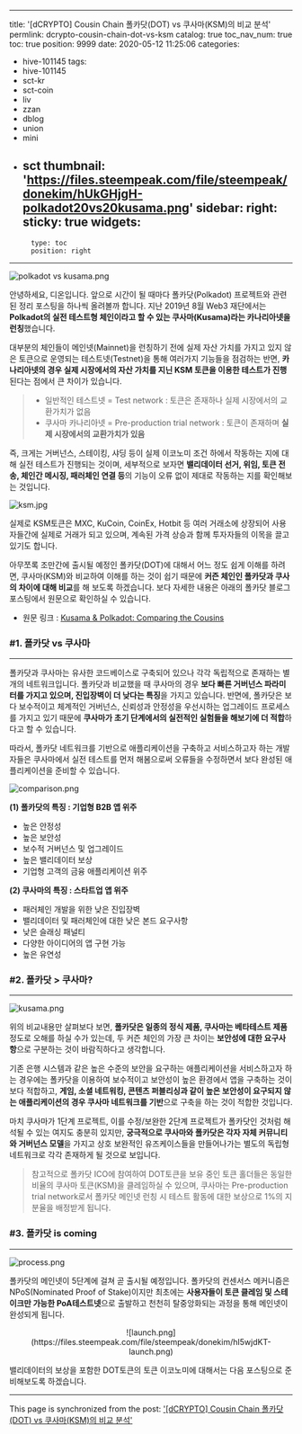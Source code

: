 
---
title: '[dCRYPTO] Cousin Chain 폴카닷(DOT) vs 쿠사마(KSM)의 비교 분석'
permlink: dcrypto-cousin-chain-dot-vs-ksm
catalog: true
toc_nav_num: true
toc: true
position: 9999
date: 2020-05-12 11:25:06
categories:
- hive-101145
tags:
- hive-101145
- sct-kr
- sct-coin
- liv
- zzan
- dblog
- union
- mini
- sct
thumbnail: 'https://files.steempeak.com/file/steempeak/donekim/hUkGHjgH-polkadot20vs20kusama.png'
sidebar:
    right:
        sticky: true
widgets:
    -
        type: toc
        position: right
---


![polkadot vs kusama.png](https://files.steempeak.com/file/steempeak/donekim/hUkGHjgH-polkadot20vs20kusama.png)

안녕하세요, 디온입니다. 앞으로 시간이 될 때마다 폴카닷(Polkadot) 프로젝트와 관련된 정리 포스팅을 하나씩 올려볼까 합니다. 지난 2019년 8월 Web3 재단에서는 **Polkadot의 실전 테스트형 체인이라고 할 수 있는 쿠사마(Kusama)라는 카나리아넷을 런칭**했습니다. 

대부분의 체인들이 메인넷(Mainnet)을 런칭하기 전에 실제 자산 가치를 가지고 있지 않은 토큰으로 운영되는 테스트넷(Testnet)을 통해 여러가지 기능들을 점검하는 반면, **카나리아넷의 경우 실제 시장에서의 자산 가치를 지닌 KSM 토큰을 이용한 테스트가 진행**된다는 점에서 큰 차이가 있습니다.

> - 일반적인 테스트넷 = Test network : 토큰은 존재하나 실제 시장에서의 교환가치가 없음
> - 쿠사마 카나리아넷 = Pre-production trial network : 토큰이 존재하며 **실제 시장에서의 교환가치가 있음**

즉, 크게는 거버넌스, 스테이킹, 샤딩 등이 실제 이코노미 조건 하에서 작동하는 지에 대해 실전 테스트가 진행되는 것이며, 세부적으로 보자면 **밸리데이터 선거, 위임, 토큰 전송, 체인간 메시징, 패러체인 연결 등**의 기능이 오류 없이 제대로 작동하는 지를 확인해보는 것입니다. 

![ksm.jpg](https://files.steempeak.com/file/steempeak/donekim/eskakpti-ksm.jpg)

실제로 KSM토큰은 MXC, KuCoin, CoinEx, Hotbit 등 여러 거래소에 상장되어 사용자들간에 실제로 거래가 되고 있으며, 계속된 가격 상승과 함께 투자자들의 이목을 끌고 있기도 합니다.

아무쪼록 조만간에 출시될 예정인 폴카닷(DOT)에 대해서 어느 정도 쉽게 이해를 하려면, 쿠사마(KSM)와 비교하여 이해를 하는 것이 쉽기 때문에 **커즌 체인인 폴카닷과 쿠사의 차이에 대해 비교**를 해 보도록 하겠습니다. 보다 자세한 내용은 아래의 폴카닷 블로그 포스팅에서 원문으로 확인하실 수 있습니다.

- 원문 링크 : [Kusama & Polkadot: Comparing the Cousins](https://polkadot.network/kusama-polkadot-comparing-the-cousins/)


### #1. 폴카닷 vs 쿠사마
---

폴카닷과 쿠사마는 유사한 코드베이스로 구축되어 있으나 각각 독립적으로 존재하는 별개의 네트워크입니다. 폴카닷과 비교했을 때 쿠사마의 경우 **보다 빠른 거버넌스 파라미터를 가지고 있으며, 진입장벽이 더 낮다는 특징**을 가지고 있습니다. 반면에, 폴카닷은 보다 보수적이고 체계적인 거버넌스, 신뢰성과 안정성을 우선시하는 업그레이드 프로세스를 가지고 있기 때문에 **쿠사마가 초기 단계에서의 실전적인 실험들을 해보기에 더 적합**하다고 할 수 있습니다.

따라서, 폴카닷 네트워크를 기반으로 애플리케이션을 구축하고 서비스하고자 하는 개발자들은 쿠사마에서 실전 테스트를 먼저 해봄으로써 오류들을 수정하면서 보다 완성된 애플리케이션을 준비할 수 있습니다.

![comparison.png](https://files.steempeak.com/file/steempeak/donekim/KHjVdJL5-comparison.png)

**(1) 폴카닷의 특징 : 기업형 B2B 앱 위주**
- 높은 안정성
- 높은 보안성
- 보수적 거버넌스 및 업그레이드
- 높은 밸리데이터 보상
- 기업형 고객의 금융 애플리케이션 위주

**(2) 쿠사마의 특징 : 스타트업 앱 위주**
- 패러체인 개발을 위한 낮은 진입장벽
- 밸리데이터 및 패러체인에 대한 낮은 본드 요구사항
- 낮은 슬래싱 패널티
- 다양한 아이디어의 앱 구현 가능
- 높은 유연성

### #2. 폴카닷 > 쿠사마?
---
![kusama.png](https://files.steempeak.com/file/steempeak/donekim/b3tUNpcu-kusama.png)

위의 비교내용만 살펴보다 보면, **폴카닷은 일종의 정식 제품, 쿠사마는 베타테스트 제품**정도로 오해를 하실 수가 있는데, 두 커즌 체인의 가장 큰 차이는 **보안성에 대한 요구사항**으로 구분하는 것이 바람직하다고 생각합니다.

기존 은행 시스템과 같은 높은 수준의 보안을 요구하는 애플리케이션을 서비스하고자 하는 경우에는 폴카닷을 이용하여 보수적이고 보안성이 높은 환경에서 앱을 구축하는 것이 보다 적합하고, **게임, 소셜 네트워킹, 콘텐츠 퍼블리싱과 같이 높은 보안성이 요구되지 않는 애플리케이션의 경우 쿠사마 네트워크를 기반**으로 구축을 하는 것이 적합한 것입니다.

마치 쿠사마가 1단계 프로젝트, 이를 수정/보완한 2단계 프로젝트가 폴카닷인 것처럼 해석될 수 있는 여지도 충분히 있지만, **궁극적으로 쿠사마와 폴카닷은 각자 자체 커뮤니티와 거버넌스 모델**을 가지고 상호 보완적인 유즈케이스들을 만들어나가는 별도의 독립형 네트워크로 각각 존재하게 될 것으로 보입니다.

> 참고적으로 폴카닷 ICO에 참여하여 DOT토큰을 보유 중인 토큰 홀더들은 동일한 비율의 쿠사마 토큰(KSM)을 클레임하실 수 있으며, 쿠사마는 Pre-production trial network로서 폴카닷 메인넷 런칭 시 테스트 활동에 대한 보상으로 1%의 지분율을 배정받게 됩니다.

 
### #3. 폴카닷 is coming
---
![process.png](https://files.steempeak.com/file/steempeak/donekim/GT0fqOxv-process.png)

폴카닷의 메인넷이 5단계에 걸쳐 곧 출시될 예정입니다. 폴카닷의 컨센서스 메커니즘은 NPoS(Nominated Proof of Stake)이지만 최초에는 **사용자들이 토큰 클레임 및 스테이크만 가능한 PoA테스트넷**으로 출발하고 천천히 탈중앙화되는 과정을 통해 메인넷이 완성되게 됩니다.

<center>![launch.png](https://files.steempeak.com/file/steempeak/donekim/hI5wjdKT-launch.png)</center>

밸리데이터의 보상을 포함한 DOT토큰의 토큰 이코노미에 대해서는 다음 포스팅으로 준비해보도록 하겠습니다.

- - -

This page is synchronized from the post: ['[dCRYPTO] Cousin Chain 폴카닷(DOT) vs 쿠사마(KSM)의 비교 분석'](https://steemit.com/@donekim/dcrypto-cousin-chain-dot-vs-ksm)
